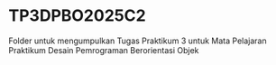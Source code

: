 # TP3DPBO2025C2
Folder untuk mengumpulkan Tugas Praktikum 3 untuk Mata Pelajaran Praktikum Desain Pemrograman Berorientasi Objek
